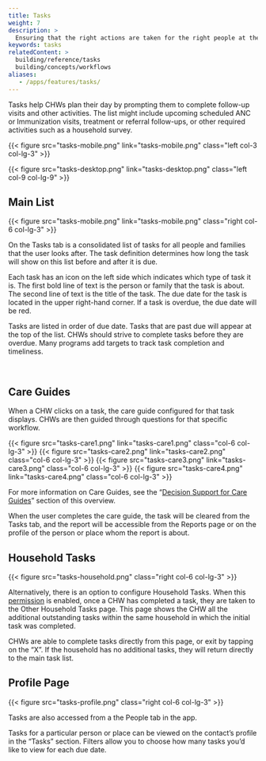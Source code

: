 ```yaml
---
title: Tasks
weight: 7
description: >
  Ensuring that the right actions are taken for the right people at the right time
keywords: tasks
relatedContent: >
  building/reference/tasks
  building/concepts/workflows
aliases:
   - /apps/features/tasks/
---
```


Tasks help CHWs plan their day by prompting them to complete follow-up visits and other activities. The list might include upcoming scheduled ANC or Immunization visits, treatment or referral follow-ups, or other required activities such as a household survey.

{{< figure src="tasks-mobile.png" link="tasks-mobile.png" class="left col-3 col-lg-3" >}}

{{< figure src="tasks-desktop.png" link="tasks-desktop.png" class="left col-9 col-lg-9" >}}


## Main List

{{< figure src="tasks-mobile.png" link="tasks-mobile.png" class="right col-6 col-lg-3" >}}

On the Tasks tab is a consolidated list of tasks for all people and families that the user looks after. The task definition determines how long the task will show on this list before and after it is due.

Each task has an icon on the left side which indicates which type of task it is. The first bold line of text is the person or family that the task is about. The second line of text is the title of the task. The due date for the task is located in the upper right-hand corner. If a task is overdue, the due date will be red.

Tasks are listed in order of due date. Tasks that are past due will appear at the top of the list. CHWs should strive to complete tasks before they are overdue. Many programs add targets to track task completion and timeliness.


<br clear="all">

## Care Guides

When a CHW clicks on a task, the care guide configured for that task displays. CHWs are then guided through questions for that specific workflow.

<div class="container">
  <div class="row">
{{< figure src="tasks-care1.png" link="tasks-care1.png" class="col-6 col-lg-3" >}}
{{< figure src="tasks-care2.png" link="tasks-care2.png" class="col-6 col-lg-3" >}}
{{< figure src="tasks-care3.png" link="tasks-care3.png" class="col-6 col-lg-3" >}}
{{< figure src="tasks-care4.png" link="tasks-care4.png" class="col-6 col-lg-3" >}}
  </div>
</div>

For more information on Care Guides, see the “[Decision Support for Care Guides]()” section of this overview. 

When the user completes the care guide, the task will be cleared from the Tasks tab, and the report will be accessible from the Reports page or on the profile of the person or place whom the report is about.

## Household Tasks
    
{{< figure src="tasks-household.png" class="right col-6 col-lg-3" >}}
    
Alternatively, there is an option to configure Household Tasks. When this [permission](https://docs.communityhealthtoolkit.org/apps/reference/app-settings/user-permissions/) is enabled, once a CHW has completed a task, they are taken to the Other Household Tasks page. This page shows the CHW all the additional outstanding tasks within the same household in which the initial task was completed.

CHWs are able to complete tasks directly from this page, or exit by tapping on the “X”. If the household has no additional tasks, they will return directly to the main task list.
    
## Profile Page

{{< figure src="tasks-profile.png" class="right col-6 col-lg-3" >}}

Tasks are also accessed from a the People tab in the app.

Tasks for a particular person or place can be viewed on the contact’s profile in the “Tasks” section. Filters allow you to choose how many tasks you’d like to view for each due date.

<br clear="all">

